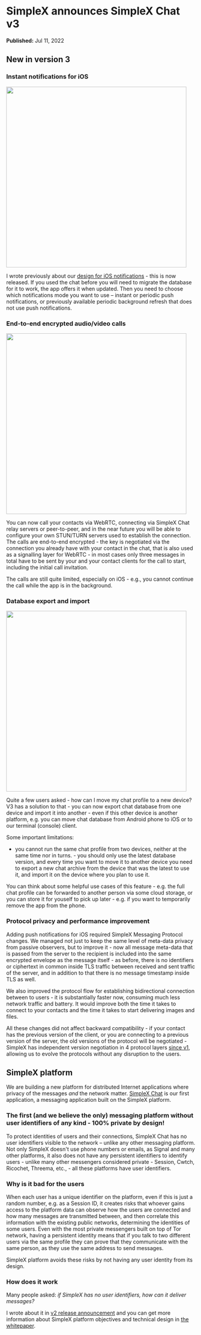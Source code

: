 # SimpleX announces SimpleX Chat v3

**Published:** Jul 11, 2022

## New in version 3

### Instant notifications for iOS

<img src="./images/20220711-notifications.png" width="480">

I wrote previously about our [design for iOS notifications](./20220404-simplex-chat-instant-notifications.md#problem---users-expect-to-be-instantly-notified-when-messages-arrive) - this is now released. If you used the chat before you will need to migrate the database for it to work, the app offers it when updated. Then you need to choose which notifications mode you want to use – instant or periodic push notifications, or previously available periodic background refresh that does not use push notifications.

### End-to-end encrypted audio/video calls

<img src="./images/20220711-call-in-progress.png" width="480">

You can now call your contacts via WebRTC, connecting via SimpleX Chat relay servers or peer-to-peer, and in the near future you will be able to configure your own STUN/TURN servers used to establish the connection. The calls are end-to-end encrypted - the key is negotiated via the connection you already have with your contact in the chat, that is also used as a signalling layer for WebRTC - in most cases only three messages in total have to be sent by your and your contact clients for the call to start, including the initial call invitation.

The calls are still quite limited, especially on iOS - e.g., you cannot continue the call while the app is in the background.

### Database export and import

<img src="./images/20220711-database-chat-stopped.png" width="480">

Quite a few users asked - how can I move my chat profile to a new device? V3 has a solution to that - you can now export chat database from one device and import it into another - even if this other device is another platform, e.g. you can move chat database from Android phone to iOS or to our terminal (console) client.

Some important limitations:

- you cannot run the same chat profile from two devices, neither at the same time nor in turns. - you should only use the latest database version, and every time you want to move it to another device you need to export a new chat archive from the device that was the latest to use it, and import it on the device where you plan to use it.

You can think about some helpful use cases of this feature - e.g. the full chat profile can be forwarded to another person via some cloud storage, or you can store it for youself to pick up later - e.g. if you want to temporarily remove the app from the phone.

### Protocol privacy and performance improvement

Adding push notifications for iOS required SimpleX Messaging Protocol changes. We managed not just to keep the same level of meta-data privacy from passive observers, but to improve it - now all message meta-data that is passed from the server to the recipient is included into the same encrypted envelope as the message itself - as before, there is no identifiers or ciphertext in common inside TLS traffic between received and sent traffic of the server, and in addition to that there is no message timestamp inside TLS as well.

We also improved the protocol flow for establishing bidirectional connection between to users - it is substantially faster now, consuming much less network traffic and battery. It would improve both the time it takes to connect to your contacts and the time it takes to start delivering images and files.

All these changes did not affect backward compatibility - if your contact has the previous version of the client, or you are connecting to a previous version of the server, the old versions of the protocol will be negotiated - SimpleX has independent version negotiation in 4 protocol layers [since v1](./20220112-simplex-chat-v1-released.md#stable-protocol-implementation), allowing us to evolve the protocols without any disruption to the users.

## SimpleX platform

We are building a new platform for distributed Internet applications where privacy of the messages _and_ the network matter. [SimpleX Chat](https://github.com/simplex-chat/simplex-chat) is our first application, a messaging application built on the SimpleX platform.

### The first (and we believe the only) messaging platform without user identifiers of any kind - 100% private by design!

To protect identities of users and their connections, SimpleX Chat has no user identifiers visible to the network – unlike any other messaging platform. Not only SimpleX doesn't use phone numbers or emails, as Signal and many other platforms, it also does not have any persistent identifiers to identify users - unlike many other messengers considered private - Session, Cwtch, Ricochet, Threema, etc., - all these platforms have user identifiers.

### Why is it bad for the users

When each user has a unique identifier on the platform, even if this is just a random number, e.g. as a Session ID, it creates risks that whoever gains access to the platform data can observe how the users are connected and how many messages are transmitted between, and then correlate this information with the existing public networks, determining the identities of some users. Even with the most private messengers built on top of Tor network, having a persistent identity means that if you talk to two different users via the same profile they can prove that they communicate with the same person, as they use the same address to send messages.

SimpleX platform avoids these risks by not having any user identity from its design.

### How does it work

Many people asked: _if SimpleX has no user identifiers, how can it deliver messages?_

I wrote about it in [v2 release announcement](./20220511-simplex-chat-v2-images-files.md) and you can get more information about SimpleX platform objectives and technical design in [the whitepaper](https://github.com/simplex-chat/simplexmq/blob/master/protocol/overview-tjr.md).

